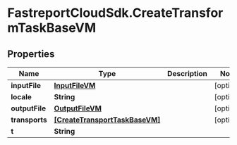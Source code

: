 # FastreportCloudSdk.CreateTransformTaskBaseVM

## Properties

Name | Type | Description | Notes
------------ | ------------- | ------------- | -------------
**inputFile** | [**InputFileVM**](InputFileVM.md) |  | [optional] 
**locale** | **String** |  | [optional] 
**outputFile** | [**OutputFileVM**](OutputFileVM.md) |  | [optional] 
**transports** | [**[CreateTransportTaskBaseVM]**](CreateTransportTaskBaseVM.md) |  | [optional] 
**t** | **String** |  | 


